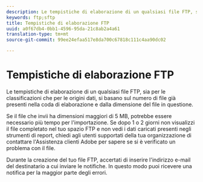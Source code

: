 ```yaml
---
description: Le tempistiche di elaborazione di un qualsiasi file FTP, sia per le classificazioni che per le origini dati, si basano sul numero di file già presenti nella coda di elaborazione e dalla dimensione del file in questione.
keywords: ftp;sftp
title: Tempistiche di elaborazione FTP
uuid: a0f67db4-0bb1-4596-95da-21c8ab2a4a61
translation-type: tm+mt
source-git-commit: 99ee24efaa517e8da700c67818c111c4aa90dc02

---
```



# Tempistiche di elaborazione FTP

Le tempistiche di elaborazione di un qualsiasi file FTP, sia per le classificazioni che per le origini dati, si basano sul numero di file già presenti nella coda di elaborazione e dalla dimensione del file in questione.

Se il file che invii ha dimensioni maggiori di 5 MB, potrebbe essere necessario più tempo per l'importazione. Se dopo 1 o 2 giorni non visualizzi il file completato nel tuo spazio FTP e non vedi i dati caricati presenti negli strumenti di report, chiedi agli utenti supportati della tua organizzazione di contattare l'Assistenza clienti Adobe per sapere se si è verificato un problema con il file.

Durante la creazione del tuo file FTP, accertati di inserire l'indirizzo e-mail del destinatario a cui inviare le notifiche. In questo modo puoi ricevere una notifica per la maggior parte degli errori.
